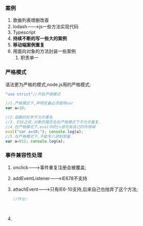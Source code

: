 ### 案例

1. 歌曲列表增删改查
2. lodash--->js一些方法实现代码
3. Typescript
4. **持续不断的写一些大的案例**
5. **移动端案例重复**
6. 用面向对象的方法封装一些案例
   1. 职责单一

### 严格模式

语法更为严格的模式,node.js用的严格模式;

```javascript
"use strict"//开启严格模式

//1.严格模式下,声明变量必须使用var
var a=10;

//2.函数的形参不允许重名
//3. ES6之前,对象的属性名在严格模式下不允许重复.
//4.在严格模式下,eval中的js语句有自己的作用域
eval("var a=10;"); console.log(a);
//5.在严格模式下,不能写八进制常量.
var a=012; console.log(a);
```

### 事件兼容性处理

1. onclick--->事件重复注册会被覆盖;

2. addEventListener--->IE678不支持

3. attachEvent--->只有IE6-10支持,后来自己也抛弃了这个方法;

   ```javascript
   //作业:
   ```

   ​

4. ​